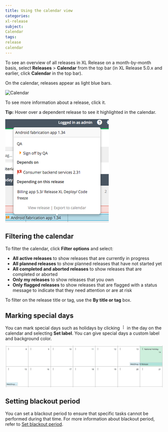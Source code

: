 ```yaml
---
title: Using the calendar view
categories:
xl-release
subject:
Calendar
tags:
release
calendar
---
```


To see an overview of all releases in XL Release on a month-by-month basis, select **Releases** > **Calendar** from the top bar (in XL Release 5.0.x and earlier, click **Calendar** in the top bar).

On the calendar, releases appear as light blue bars.

![Calendar](../images/calendar.png)

To see more information about a release, click it.

**Tip:** Hover over a dependent release to see it highlighted in the calendar.

![Calendar info](../images/calendar-info.png)

## Filtering the calendar

To filter the calendar, click **Filter options** and select:

* **All active releases** to show releases that are currently in progress
* **All planned releases** to show planned releases that have not started yet
* **All completed and aborted releases** to show releases that are completed or aborted
* **Only my releases** to show releases that you own
* **Only flagged releases** to show releases that are flagged with a status message to indicate that they need attention or are at risk

To filter on the release title or tag, use the **By title or tag** box.

## Marking special days

You can mark special days such as holidays by clicking ![Edit calendar day](/images/icon_edit_calendar_day.png) in the day on the calendar and selecting **Set label**. You can give special days a custom label and background color.

![Special day in the calendar](../images/calendar-special-day.png)

## Setting blackout period

You can set a blackout period to ensure that specific tasks cannot be performed during that time. For more information about blackout period, refer to [Set blackout period](/xl-release/how-to/set-blackout-period.html).
